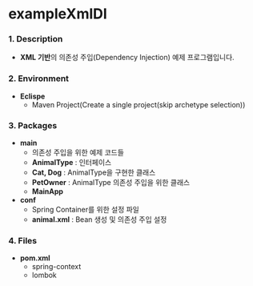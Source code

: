 # exampleXmlDI

### **1. Description**
* **XML 기반**의 의존성 주입(Dependency Injection) 예제 프로그램입니다.


### **2. Environment**
* **Eclispe**
  + Maven Project(Create a single project(skip archetype selection))


### **3. Packages**
* **main**
  + 의존성 주입을 위한 예제 코드들
  + **AnimalType** : 인터페이스
  + **Cat, Dog** : AnimalType을 구현한 클래스
  + **PetOwner** : AnimalType 의존성 주입을 위한 클래스
  + **MainApp**
* **conf**
  + Spring Container를 위한 설정 파일
  + **animal.xml** : Bean 생성 및 의존성 주입 설정


### **4. Files**
* **pom.xml**
  + spring-context
  + lombok
